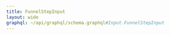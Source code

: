 ```yaml
---
title: FunnelStepInput
layout: wide
graphql: ~/api/graphql/schema.graphql#Input.FunnelStepInput
---
```


